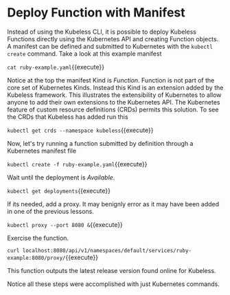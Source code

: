 # Deploy Function with Manifest #

Instead of using the Kubeless CLI, it is possible to deploy Kubeless Functions directly using the Kubernetes API and creating Function objects. A manifest can be defined and submitted to Kubernetes with the `kubectl create` command. Take a look at this example manifest

`cat ruby-example.yaml`{{execute}}

Notice at the top the manifest Kind is _Function_. Function is not part of the core set of Kubernetes Kinds. Instead this Kind is an extension added by the Kubeless framework. This illustrates the extensibility of Kubernetes to allow anyone to add their own extensions to the Kubernetes API. The Kubernetes feature of custom resource definitions (CRDs) permits this solution. To see the CRDs that Kubeless has added run this

`kubectl get crds --namespace kubeless`{{execute}}

Now, let's try running a function submitted by definition through a Kubernetes  manifest file

`kubectl create -f ruby-example.yaml`{{execute}}

Wait until the deployment is _Available_.

`kubectl get deployments`{{execute}}

If its needed, add a proxy. It may benignly error as it may have been added in one of the previous lessons.

`kubectl proxy --port 8080 &`{{execute}}

Exercise the function.

`curl localhost:8080/api/v1/namespaces/default/services/ruby-example:8080/proxy/`{{execute}}

This function outputs the latest release version found online for Kubeless.

Notice all these steps were accomplished with just Kubernetes commands.